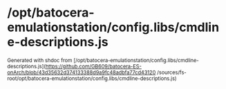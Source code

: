 # /opt/batocera-emulationstation/config.libs/cmdline-descriptions.js




<sub>Generated with shdoc from [/opt/batocera-emulationstation/config.libs/cmdline-descriptions.js](https://github.com/GB609/batocera-ES-onArch/blob/43d35632d374133388d9a9fc48adbfa77cd43120
/sources/fs-root/opt/batocera-emulationstation/config.libs/cmdline-descriptions.js)</sub>
